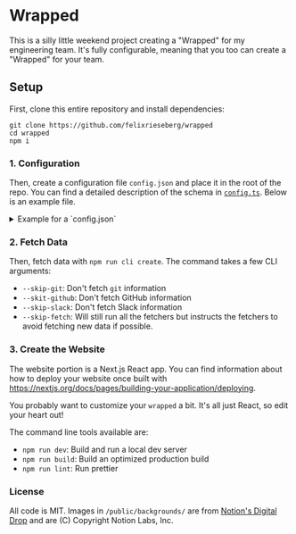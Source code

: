 # Wrapped

This is a silly little weekend project creating a "Wrapped" for my engineering team.
It's fully configurable, meaning that you too can create a "Wrapped" for your team.

## Setup

First, clone this entire repository and install dependencies:

```
git clone https://github.com/felixrieseberg/wrapped
cd wrapped
npm i
```

### 1. Configuration

Then, create a configuration file `config.json` and place it in the root of the repo.
You can find a detailed description of the schema in [`config.ts`](data/config.ts).
Below is an example file.

<details>
<summary>Example for a `config.json`</summary>

```json
{
  "teamName": "Web Infra",
  "from": "2023-02-01",
  "to": "2024-02-01",
  "periodName": "fiscal year 2023",
  "people": [
    {
      "name": "Big Bird",
      "github": "bigbird",
      "highlight": {
        "photo": "/data/bigbird_highlight.jpg"
      }
    },
    {
      "name": "Cookie Monster",
      "github": "cookiemonster",
      "new": true,
      "photo": "/data/cookie.jpg",
      "highlight": {
        "photo": "/data/cookie_highlight.jpg",
        "caption": "I got to enjoy a bunch of cookies during my vacation in Hawaii!",
        "captionPosition": "top"
      }
    },
    {
      "name": "Count von Count",
      "github": "countvcount",
      "new": true,
      "photo": "/data/count.jpg",
      "highlight": {
        "photo": "/data/count_highlight.jpg",
        "caption": "Here's a picture of me at Glacier national park during road trip to Chicago!"
      }
    },
    {
      "name": "Elmo",
      "github": "elmo",
      "to": "2023-07-01"
    },
    {
      "name": "Bert",
      "github": "bert",
      "excludeFromLeaderboard": true
    }
  ],
  "folders": [
    "src/desktop"
  ],
  "github": {
    "token": "ghp_12345678...",
    "owner": "makenotion",
    "repo": "notion-next"
  },
  "slack": {
    "token": "xoxp-123456...",
    "channels": [
      "eng-team-web-infra",
      "eng-team-web-infra-triage"
    ],
    "ignoreEmoji": [
      "github",
      "link",
      "v"
    ]
  },
  "projects": ["My cool project A", "My cool project B"]
}

```
</details>

### 2. Fetch Data
Then, fetch data with `npm run cli create`. The command takes a few CLI arguments:

 - `--skip-git`: Don't fetch `git` information
 - `--skit-github`: Don't fetch GitHub information
 - `--skip-slack`: Don't fetch Slack information
 - `--skip-fetch`: Will still run all the fetchers but instructs the fetchers to 
  avoid fetching new data if possible.

### 3. Create the Website

The website portion is a Next.js React app. You can find information about how to
deploy your website once built with https://nextjs.org/docs/pages/building-your-application/deploying.

You probably want to customize your `wrapped` a bit. It's all just React, so edit your
heart out!

The command line tools available are:

 - `npm run dev`: Build and run a local dev server
 - `npm run build`: Build an optimized production build
 - `npm run lint`: Run prettier

### License

All code is MIT. Images in `/public/backgrounds/` are from [Notion's Digital Drop](https://ntn.so/digitaldrop) and are (C) Copyright Notion Labs, Inc.
